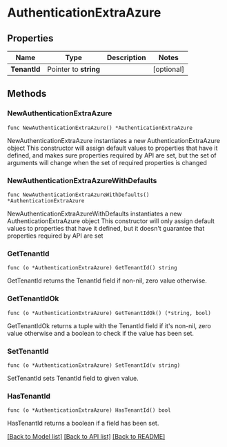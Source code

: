 # AuthenticationExtraAzure

## Properties

Name | Type | Description | Notes
------------ | ------------- | ------------- | -------------
**TenantId** | Pointer to **string** |  | [optional] 

## Methods

### NewAuthenticationExtraAzure

`func NewAuthenticationExtraAzure() *AuthenticationExtraAzure`

NewAuthenticationExtraAzure instantiates a new AuthenticationExtraAzure object
This constructor will assign default values to properties that have it defined,
and makes sure properties required by API are set, but the set of arguments
will change when the set of required properties is changed

### NewAuthenticationExtraAzureWithDefaults

`func NewAuthenticationExtraAzureWithDefaults() *AuthenticationExtraAzure`

NewAuthenticationExtraAzureWithDefaults instantiates a new AuthenticationExtraAzure object
This constructor will only assign default values to properties that have it defined,
but it doesn't guarantee that properties required by API are set

### GetTenantId

`func (o *AuthenticationExtraAzure) GetTenantId() string`

GetTenantId returns the TenantId field if non-nil, zero value otherwise.

### GetTenantIdOk

`func (o *AuthenticationExtraAzure) GetTenantIdOk() (*string, bool)`

GetTenantIdOk returns a tuple with the TenantId field if it's non-nil, zero value otherwise
and a boolean to check if the value has been set.

### SetTenantId

`func (o *AuthenticationExtraAzure) SetTenantId(v string)`

SetTenantId sets TenantId field to given value.

### HasTenantId

`func (o *AuthenticationExtraAzure) HasTenantId() bool`

HasTenantId returns a boolean if a field has been set.


[[Back to Model list]](../README.md#documentation-for-models) [[Back to API list]](../README.md#documentation-for-api-endpoints) [[Back to README]](../README.md)


